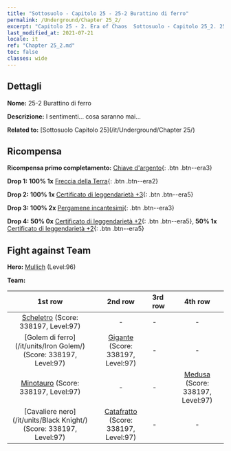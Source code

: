 ```yaml
---
title: "Sottosuolo - Capitolo 25 - 25-2 Burattino di ferro"
permalink: /Underground/Chapter 25_2/
excerpt: "Capitolo 25 - 2. Era of Chaos  Sottosuolo - Capitolo 25_2. 25-2 Burattino di ferro"
last_modified_at: 2021-07-21
locale: it
ref: "Chapter 25_2.md"
toc: false
classes: wide
---
```


## Dettagli

 **Nome:** 25-2 Burattino di ferro

 **Descrizione:** I sentimenti... cosa saranno mai...

 **Related to:** [Sottosuolo Capitolo 25](/it/Underground/Chapter 25/)

## Ricompensa

 **Ricompensa primo completamento:** [Chiave d'argento](/ItemsIT/con_693/){: .btn .btn--era3}

 **Drop 1:** **100% 1x** [Freccia della Terra](/ItemsIT/her_464/){: .btn .btn--era2}

 **Drop 2:** **100% 1x** [Certificato di leggendarietà +3](/ItemsIT/mat_88/){: .btn .btn--era5}

 **Drop 3:** **100% 2x** [Pergamene incantesimi](/ItemsIT/con_694/){: .btn .btn--era3}

 **Drop 4:** **50% 0x** [Certificato di leggendarietà +2](/ItemsIT/mat_81/){: .btn .btn--era5}, **50% 1x** [Certificato di leggendarietà +2](/ItemsIT/mat_81/){: .btn .btn--era5}


## Fight against Team
 **Hero:** [Mullich](/it/heroes/Mullich/) (Level:96)

 **Team:**


  | 1st row | 2nd row | 3rd row | 4th row |
  |:----:|:----:|:----|:----:|
  | [Scheletro](/it/units/Skeleton/) (Score: 338197, Level:97)  | - | - | - |
  | [Golem di ferro](/it/units/Iron Golem/) (Score: 338197, Level:97)  | [Gigante](/it/units/Giant/) (Score: 338197, Level:97)  | - | - |
  | [Minotauro](/it/units/Minotaur/) (Score: 338197, Level:97)  | - | - | [Medusa](/it/units/Medusa/) (Score: 338197, Level:97)  |
  | [Cavaliere nero](/it/units/Black Knight/) (Score: 338197, Level:97)  | [Catafratto](/it/units/Cavalier/) (Score: 338197, Level:97)  | - | - |


